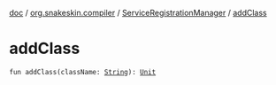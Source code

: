[doc](../../index.md) / [org.snakeskin.compiler](../index.md) / [ServiceRegistrationManager](index.md) / [addClass](./add-class.md)

# addClass

`fun addClass(className: `[`String`](https://kotlinlang.org/api/latest/jvm/stdlib/kotlin/-string/index.html)`): `[`Unit`](https://kotlinlang.org/api/latest/jvm/stdlib/kotlin/-unit/index.html)